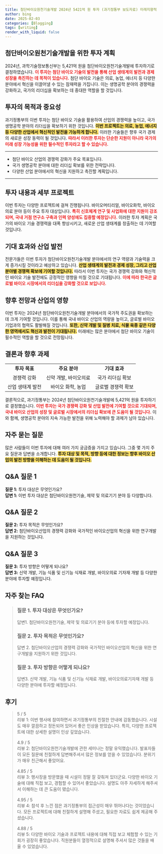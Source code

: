 ```yaml
---
title: 첨단바이오원천기술개발 2024년 5421억 원 투자 (과기정통부 보도자료) 미래지향적
author: bing
date: 2025-02-03
categories: [Blogging]
tags: [writing]
render_with_liquid: false
---
```



<h2 id='첨단바이오원천기술개발_투자_계획'>첨단바이오원천기술개발을 위한 투자 계획</h2>

<p>2024년, 과학기술정보통신부는 5,421억 원을 첨단바이오원천기술개발에 투자하기로 결정하였습니다. <b><span style="color: #ee2323;">이 투자는 첨단 바이오 기술의 발전을 통해 산업 생태계의 발전과 경제 성장을 촉진하는 데 목적이 있습니다.</span></b> 첨단 바이오 기술은 의료, 농업, 에너지 등 다양한 분야에서 혁신을 이끌어낼 수 있는 잠재력을 가집니다. 이는 생명공학 분야의 경쟁력을 강화하고, 국가의 리더십을 확보하는 데 중대한 역할을 할 것입니다.</p>

<h2 id='투자의_목적과_중요성'>투자의 목적과 중요성</h2>

<p>과기정통부의 이번 투자는 첨단 바이오 기술을 활용하여 산업의 경쟁력을 높이고, 국가 생명공학 분야의 리더십을 확보하기 위한 것입니다. <b><span style="background-color: #ffe066;">이번 프로젝트는 의료, 농업, 에너지 등 다양한 산업에서 혁신적인 발전을 가능하게 합니다.</span></b> 이러한 기술들은 향후 국가 경제의 새로운 성장 동력이 될 것입니다. <b><span style="color: #ee2323;">따라서 이러한 투자는 단순한 지원이 아니라 국가의 미래 성장 가능성을 위한 필수적인 투자라고 할 수 있습니다.</span></b></p>

<hr />

<ul>
    <li>첨단 바이오 산업의 경쟁력 강화가 주요 목표입니다.</li>
    <li>국가 생명공학 분야에 대한 리더십 확보를 위한 전략입니다.</li>
    <li>다양한 산업 분야에서의 혁신을 지원하고 촉진할 계획입니다.</li>
</ul>

<hr />

<h2 id='투자_내용과_세부_프로젝트'>투자 내용과 세부 프로젝트</h2>

<p>이번 투자는 다양한 프로젝트에 걸쳐 진행됩니다. 바이오머티리얼, 바이오화학, 바이오의료 분야 등이 주요 투자 대상입니다. <b><span style="color: #ee2323;">특히 신호체계 연구 및 사업화에 대한 지원이 강조되며, 국내 거점 연구소 구축과 인력 양성에도 집중할 예정입니다.</span></b> 이러한 투자 계획은 국가의 바이오 기술 경쟁력을 대폭 향상시키고, 새로운 산업 생태계를 창출하는 데 기여할 것입니다.</p>

<h2 id='기대효과와_산업_발전'>기대 효과와 산업 발전</h2>

<p>전문가들은 이번 투자가 첨단바이오원천기술개발 분야에서의 연구 역량과 기술력을 크게 증가시킬 것이라고 예상하고 있습니다. <b><span style="background-color: #ffe066;">산업 생태계의 발전과 경제 성장, 그리고 산업 분야별 경쟁력 확보에 기여할 것입니다.</span></b> 따라서 이번 투자는 국가 경쟁력 강화와 혁신적인 바이오 기술 발전에도 긍정적인 영향을 미칠 것으로 기대됩니다. <b><span style="color: #ee2323;">이에 따라 한국은 글로벌 바이오 시장에서의 리더십을 강화할 것으로 보입니다.</span></b></p>

<h2 id='향후_전망과_산업의_영향'>향후 전망과 산업의 영향</h2>

<p>이번 투자는 2024년 첨단바이오원천기술개발 분야에서의 국가적 주도권을 확보하는 데 크게 기여할 것입니다. 이를 통해 국내 바이오 산업의 역량을 높이고, 글로벌 바이오 기업과의 협력도 활발해질 것입니다. <b><span style="background-color: #ffe066;">또한, 신약 개발 및 질병 치료, 식물 육종 같은 다양한 영역에서도 혁신과 발전이 기대됩니다.</span></b> 미래에는 많은 분야에서 첨단 바이오 기술이 필수적인 역할을 할 것으로 전망됩니다.</p>

<h2 id='결론과_향후_과제'>결론과 향후 과제</h2>

<table>
    <tr>
        <td style="text-align: center; height: 17px;"><b>투자 목표</b></td>
        <td style="text-align: center; height: 17px;"><b>주요 분야</b></td>
        <td style="text-align: center; height: 17px;"><b>기대 효과</b></td>
    </tr>
    <tr>
        <td style="text-align: center; height: 17px;">경쟁력 강화</td>
        <td style="text-align: center; height: 17px;">신약 개발, 바이오의료</td>
        <td style="text-align: center; height: 17px;">국가 리더십 확보</td>
    </tr>
    <tr>
        <td style="text-align: center; height: 17px;">산업 생태계 발전</td>
        <td style="text-align: center; height: 17px;">바이오 화학, 농업</td>
        <td style="text-align: center; height: 17px;">글로벌 경쟁력 확보</td>
    </tr>
</table>

<p>결론적으로, 과기정통부는 2024년 첨단바이오원천기술개발에 5,421억 원을 투자하기로 결정했습니다. <b><span style="color: #ee2323;">이번 투자는 국가 경쟁력 강화 및 산업 발전에 기여할 것으로 기대되며, 국내 바이오 산업의 성장 및 글로벌 시장에서의 리더십 확보에 큰 도움이 될 것입니다.</span></b> 이와 함께, 생명공학 분야의 지속 가능한 발전을 위해 노력해야 할 과제가 남아 있습니다.</p>

<h2 id='자주_묻는_질문'>자주 묻는 질문</h2>

<p>많은 사람들이 이번 투자에 대해 여러 가지 궁금증을 가지고 있습니다. 그중 몇 가지 주요 질문과 답변을 소개합니다. <b><span style="background-color: #ffe066;">투자 대상 및 목적, 방향 등에 대한 정보는 향후 바이오 산업의 발전 방향을 이해하는 데 도움이 될 것입니다.</span></b></p>

<h2 id='QNA_질문_1'>Q&A 질문 1</h2>

<p><b>질문 1:</b> 투자 대상은 무엇인가요?<br>
<b>답변 1:</b> 이번 투자 대상은 첨단바이오원천기술, 제약 및 의료기기 분야 등 다양합니다.</p>

<h2 id='QNA_질문_2'>Q&A 질문 2</h2>

<p><b>질문 2:</b> 투자 목적은 무엇인가요?<br>
<b>답변 2:</b> 첨단바이오산업의 경쟁력 강화와 국가적인 바이오산업의 혁신을 위한 연구개발을 지원하는 것입니다.</p>

<h2 id='QNA_질문_3'>Q&A 질문 3</h2>

<p><b>질문 3:</b> 투자 방향은 어떻게 되나요?<br>
<b>답변 3:</b> 신약 개발, 기능 식품 및 신기능 식재료 개발, 바이오의료 기자재 개발 등 다양한 분야에 투자할 예정입니다.</p>


<h2 id='자주_찾는_FAQ'>자주 찾는 FAQ</h2>
<div itemscope="" itemtype="https://schema.org/FAQPage"> 
<blockquote> 
<div itemscope="" itemprop="mainEntity" itemtype="https://schema.org/Question"> 
<h3 itemprop="name">질문 1. 투자 대상은 무엇인가요?</h3> 
<div itemscope="" itemprop="acceptedAnswer" itemtype="https://schema.org/Answer"> 
<span itemprop="text"> 
<p>답변1. 첨단바이오원천기술, 제약 및 의료기기 분야 등에 투자할 예정입니다.</p> 
</span> 
</div> 
</div> 
<div itemscope="" itemprop="mainEntity" itemtype="https://schema.org/Question"> 
<h3 itemprop="name">질문 2. 투자 목적은 무엇인가요?</h3> 
<div itemscope="" itemprop="acceptedAnswer" itemtype="https://schema.org/Answer"> 
<span itemprop="text"> 
<p>답변 2. 첨단바이오산업의 경쟁력 강화와 국가적인 바이오산업의 혁신을 위한 연구개발을 지원하기 위한 것입니다.</p> 
</span> 
</div> 
</div> 
<div itemscope="" itemprop="mainEntity" itemtype="https://schema.org/Question"> 
<h3 itemprop="name">질문 3. 투자 방향은 어떻게 되나요?</h3> 
<div itemscope="" itemprop="acceptedAnswer" itemtype="https://schema.org/Answer"> 
<span itemprop="text"> 
<p>답변3. 신약 개발, 기능 식품 및 신기능 식재료 개발, 바이오의료기자재 개발 등 다양한 분야에 투자할 예정입니다.</p> 
</span> 
</div> 
</div> 
</blockquote> 
</div>
<h2 id='후기'>후기</h2>
<div itemscope itemtype="https://schema.org/Product">
  <blockquote>
  <div itemprop="review" itemscope itemtype="https://schema.org/Review">
      <div itemprop="reviewRating" itemscope itemtype="https://schema.org/Rating"> <span itemprop="ratingValue">5</span> / <span itemprop="bestRating">5</span> </div>
      <span itemprop="reviewBody">리뷰 1: 이번 행사에 참여하면서 과기정통부의 친절한 안내에 감동했습니다. 시설도 매우 깔끔하고 정돈되어 있어서 좋은 인상을 받았습니다. 특히, 다양한 프로젝트에 대한 상세한 설명이 인상 깊었습니다.</span>
  </div>
  <br>
  <div itemprop="review" itemscope itemtype="https://schema.org/Review">
      <div itemprop="reviewRating" itemscope itemtype="https://schema.org/Rating"> <span itemprop="ratingValue">4.9</span> / <span itemprop="bestRating">5</span> </div>
      <span itemprop="reviewBody">리뷰 2: 첨단바이오원천기술개발에 관한 세미나는 정말 유익했습니다. 발표자들이 모든 질문에 친절하게 답변해주셔서 많은 정보를 얻을 수 있었습니다. 분위기가 매우 친근해서 좋았어요.</span>
  </div>
  <br>
  <div itemprop="review" itemscope itemtype="https://schema.org/Review">
      <div itemprop="reviewRating" itemscope itemtype="https://schema.org/Rating"> <span itemprop="ratingValue">4.85</span> / <span itemprop="bestRating">5</span> </div>
      <span itemprop="reviewBody">리뷰 3: 행사장을 방문했을 때 시설이 정말 잘 갖춰져 있더군요. 다양한 바이오 기술에 대해 직접 보고, 경험할 수 있어서 좋았습니다. 설명도 아주 자세하게 해주셔서 이해하는 데 큰 도움이 됐습니다.</span>
  </div>
  <br>
  <div itemprop="review" itemscope itemtype="https://schema.org/Review">
      <div itemprop="reviewRating" itemscope itemtype="https://schema.org/Rating"> <span itemprop="ratingValue">4.95</span> / <span itemprop="bestRating">5</span> </div>
      <span itemprop="reviewBody">리뷰 4: 참석 후 느낀 점은 과기정통부의 접근성이 매우 뛰어나다는 것이었습니다. 모든 프로젝트에 대해 친절하게 설명해 주셨고, 필요한 자료도 쉽게 제공해 주셨습니다.</span>
  </div>
  <br>
  <div itemprop="review" itemscope itemtype="https://schema.org/Review">
      <div itemprop="reviewRating" itemscope itemtype="https://schema.org/Rating"> <span itemprop="ratingValue">4.88</span> / <span itemprop="bestRating">5</span> </div>
      <span itemprop="reviewBody">리뷰 5: 다양한 바이오 기술과 프로젝트 내용에 대해 직접 보고 체험할 수 있는 기회가 굉장히 좋았습니다. 직원분들이 열정적으로 설명해 주셔서 많은 것들을 배울 수 있었습니다.</span>
  </div>
  </blockquote>
</div>
